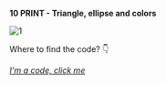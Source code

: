 **10 PRINT - Triangle, ellipse and colors**

![1](https://user-images.githubusercontent.com/28058955/119839537-88278d80-bf04-11eb-954b-1caa1a64430a.PNG)

Where to find the code? 👇

*[I'm a code, click me](https://editor.p5js.org/MariangelaC/full/T585-p7vX)*

